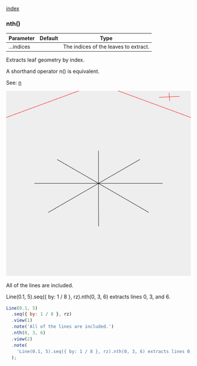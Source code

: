 [index](../../nb/api/index.md)
### nth()
Parameter|Default|Type
---|---|---
...indices||The indices of the leaves to extract.

Extracts leaf geometry by index.

A shorthand operator n() is equivalent.

See: [n](../../nb/api/n.md)

![Image](nth.md.$2_1.png)

All of the lines are included.

Line(0.1, 5).seq({ by: 1 / 8 }, rz).nth(0, 3, 6) extracts lines 0, 3, and 6.

```JavaScript
Line(0.1, 5)
  .seq({ by: 1 / 8 }, rz)
  .view(1)
  .note('All of the lines are included.')
  .nth(0, 3, 6)
  .view(2)
  .note(
    'Line(0.1, 5).seq({ by: 1 / 8 }, rz).nth(0, 3, 6) extracts lines 0, 3, and 6.'
  );
```
